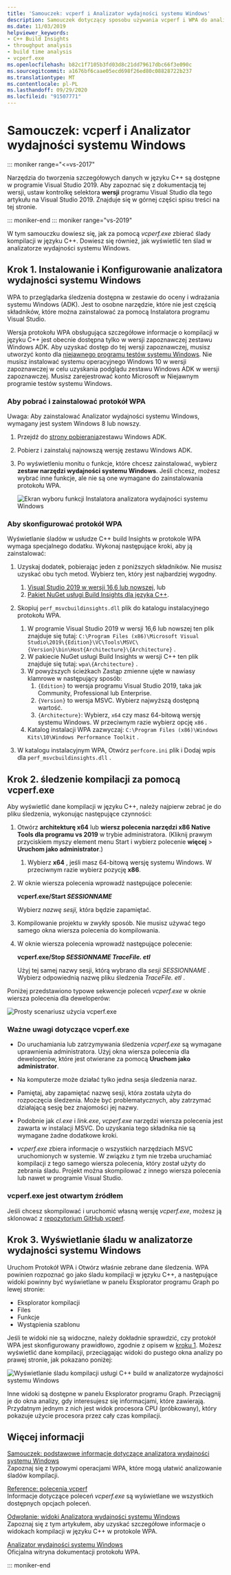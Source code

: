 ```yaml
---
title: 'Samouczek: vcperf i Analizator wydajności systemu Windows'
description: Samouczek dotyczący sposobu używania vcperf i WPA do analizowania śladów kompilacji w języku C++.
ms.date: 11/03/2019
helpviewer_keywords:
- C++ Build Insights
- throughput analysis
- build time analysis
- vcperf.exe
ms.openlocfilehash: b82c1f7105b3fd03d8c21dd79617dbc66f3e090c
ms.sourcegitcommit: a1676bf6caae05ecd698f26ed80c08828722b237
ms.translationtype: MT
ms.contentlocale: pl-PL
ms.lasthandoff: 09/29/2020
ms.locfileid: "91507771"
---
```

# <a name="tutorial-vcperf-and-windows-performance-analyzer"></a>Samouczek: vcperf i Analizator wydajności systemu Windows

::: moniker range="<=vs-2017"

Narzędzia do tworzenia szczegółowych danych w języku C++ są dostępne w programie Visual Studio 2019. Aby zapoznać się z dokumentacją tej wersji, ustaw kontrolkę selektora **wersji** programu Visual Studio dla tego artykułu na Visual Studio 2019. Znajduje się w górnej części spisu treści na tej stronie.

::: moniker-end
::: moniker range="vs-2019"

W tym samouczku dowiesz się, jak za pomocą *vcperf.exe* zbierać ślady kompilacji w języku C++. Dowiesz się również, jak wyświetlić ten ślad w analizatorze wydajności systemu Windows.

## <a name="step-1-install-and-configure-windows-performance-analyzer"></a>Krok 1. Instalowanie i Konfigurowanie analizatora wydajności systemu Windows

WPA to przeglądarka śledzenia dostępna w zestawie do oceny i wdrażania systemu Windows (ADK). Jest to osobne narzędzie, które nie jest częścią składników, które można zainstalować za pomocą Instalatora programu Visual Studio.

Wersja protokołu WPA obsługująca szczegółowe informacje o kompilacji w języku C++ jest obecnie dostępna tylko w wersji zapoznawczej zestawu Windows ADK. Aby uzyskać dostęp do tej wersji zapoznawczej, musisz utworzyć konto dla [niejawnego programu testów systemu Windows](https://insider.windows.com). Nie musisz instalować systemu operacyjnego Windows 10 w wersji zapoznawczej w celu uzyskania podglądu zestawu Windows ADK w wersji zapoznawczej. Musisz zarejestrować konto Microsoft w Niejawnym programie testów systemu Windows.

### <a name="to-download-and-install-wpa"></a>Aby pobrać i zainstalować protokół WPA

Uwaga: Aby zainstalować Analizator wydajności systemu Windows, wymagany jest system Windows 8 lub nowszy.

1. Przejdź do [strony pobierania](/windows-hardware/get-started/adk-install)zestawu Windows ADK.

1. Pobierz i zainstaluj najnowszą wersję zestawu Windows ADK.

1. Po wyświetleniu monitu o funkcje, które chcesz zainstalować, wybierz **zestaw narzędzi wydajności systemu Windows**. Jeśli chcesz, możesz wybrać inne funkcje, ale nie są one wymagane do zainstalowania protokołu WPA.

   ![Ekran wyboru funkcji Instalatora analizatora wydajności systemu Windows](media/wpa-installation.png)

### <a name="to-configure-wpa"></a><a name="configuration-steps"></a> Aby skonfigurować protokół WPA

Wyświetlanie śladów w usłudze C++ build Insights w protokole WPA wymaga specjalnego dodatku. Wykonaj następujące kroki, aby ją zainstalować:

1. Uzyskaj dodatek, pobierając jeden z poniższych składników. Nie musisz uzyskać obu tych metod. Wybierz ten, który jest najbardziej wygodny.
    1. [Visual Studio 2019 w wersji 16,6 lub nowszej](https://visualstudio.microsoft.com/downloads/), lub
    1. [Pakiet NuGet usługi Build Insights dla języka C++](https://www.nuget.org/packages/Microsoft.Cpp.BuildInsights/).

1. Skopiuj `perf_msvcbuildinsights.dll` plik do katalogu instalacyjnego protokołu WPA.
    1. W programie Visual Studio 2019 w wersji 16,6 lub nowszej ten plik znajduje się tutaj: `C:\Program Files (x86)\Microsoft Visual Studio\2019\{Edition}\VC\Tools\MSVC\{Version}\bin\Host{Architecture}\{Architecture}` .
    1. W pakiecie NuGet usługi Build Insights w wersji C++ ten plik znajduje się tutaj: `wpa\{Architecture}` .
    1. W powyższych ścieżkach Zastąp zmienne ujęte w nawiasy klamrowe w następujący sposób:
        1. `{Edition}` to wersja programu Visual Studio 2019, taka jak Community, Professional lub Enterprise.
        1. `{Version}` to wersja MSVC. Wybierz najwyższą dostępną wartość.
        1. `{Architecture}`: Wybierz, `x64` czy masz 64-bitową wersję systemu Windows. W przeciwnym razie wybierz opcję `x86` .
    1. Katalog instalacji WPA zazwyczaj: `C:\Program Files (x86)\Windows Kits\10\Windows Performance Toolkit` .

1. W katalogu instalacyjnym WPA, Otwórz `perfcore.ini` plik i Dodaj wpis dla `perf_msvcbuildinsights.dll` .

## <a name="step-2-trace-your-build-with-vcperfexe"></a>Krok 2. śledzenie kompilacji za pomocą vcperf.exe

Aby wyświetlić dane kompilacji w języku C++, należy najpierw zebrać je do pliku śledzenia, wykonując następujące czynności:

1. Otwórz **architekturę x64** lub **wiersz polecenia narzędzi x86 Native Tools dla programu vs 2019** w trybie administratora. (Kliknij prawym przyciskiem myszy element menu Start i wybierz polecenie **więcej**  >  **Uruchom jako administrator**.)
    1. Wybierz **x64** , jeśli masz 64-bitową wersję systemu Windows. W przeciwnym razie wybierz pozycję **x86**.

1. W oknie wiersza polecenia wprowadź następujące polecenie:

   **vcperf.exe/Start _SESSIONNAME_**

   Wybierz *nazwę sesji,* która będzie zapamiętać.

1. Kompilowanie projektu w zwykły sposób. Nie musisz używać tego samego okna wiersza polecenia do kompilowania.

1. W oknie wiersza polecenia wprowadź następujące polecenie:

   **vcperf.exe/Stop _SESSIONNAME_ _TraceFile. etl_**

   Użyj tej samej nazwy sesji, którą wybrano dla *sesji SESSIONNAME* . Wybierz odpowiednią nazwę pliku śledzenia *TraceFile. etl* .

Poniżej przedstawiono typowe sekwencje poleceń *vcperf.exe* w oknie wiersza polecenia dla deweloperów:

![Prosty scenariusz użycia vcperf.exe](media/vcperf-simple-usage.png)

### <a name="important-notes-about-vcperfexe"></a>Ważne uwagi dotyczące vcperf.exe

- Do uruchamiania lub zatrzymywania śledzenia *vcperf.exe* są wymagane uprawnienia administratora. Użyj okna wiersza polecenia dla deweloperów, które jest otwierane za pomocą **Uruchom jako administrator**.

- Na komputerze może działać tylko jedna sesja śledzenia naraz.

- Pamiętaj, aby zapamiętać nazwę sesji, która została użyta do rozpoczęcia śledzenia. Może być problematycznych, aby zatrzymać działającą sesję bez znajomości jej nazwy.

- Podobnie jak *cl.exe* i *link.exe*, *vcperf.exe* narzędzi wiersza polecenia jest zawarta w instalacji MSVC. Do uzyskania tego składnika nie są wymagane żadne dodatkowe kroki.

- *vcperf.exe* zbiera informacje o wszystkich narzędziach MSVC uruchomionych w systemie. W związku z tym nie trzeba uruchamiać kompilacji z tego samego wiersza polecenia, który został użyty do zebrania śladu. Projekt można skompilować z innego wiersza polecenia lub nawet w programie Visual Studio.

### <a name="vcperfexe-is-open-source"></a>vcperf.exe jest otwartym źródłem

Jeśli chcesz skompilować i uruchomić własną wersję *vcperf.exe*, możesz ją sklonować z [repozytorium GitHub vcperf](https://github.com/microsoft/vcperf).

## <a name="step-3-view-your-trace-in-windows-performance-analyzer"></a>Krok 3. Wyświetlanie śladu w analizatorze wydajności systemu Windows

Uruchom Protokół WPA i Otwórz właśnie zebrane dane śledzenia. WPA powinien rozpoznać go jako śladu kompilacji w języku C++, a następujące widoki powinny być wyświetlane w panelu Eksplorator programu Graph po lewej stronie:

- Eksplorator kompilacji
- Files
- Funkcje
- Wystąpienia szablonu

Jeśli te widoki nie są widoczne, należy dokładnie sprawdzić, czy protokół WPA jest skonfigurowany prawidłowo, zgodnie z opisem w [kroku 1](#configuration-steps). Możesz wyświetlić dane kompilacji, przeciągając widoki do pustego okna analizy po prawej stronie, jak pokazano poniżej:

![Wyświetlanie śladu kompilacji usługi C++ build w analizatorze wydajności systemu Windows](media/wpa-viewing-trace.gif)

Inne widoki są dostępne w panelu Eksplorator programu Graph. Przeciągnij je do okna analizy, gdy interesujesz się informacjami, które zawierają. Przydatnym jednym z nich jest widok procesora CPU (próbkowany), który pokazuje użycie procesora przez cały czas kompilacji.

## <a name="more-information"></a>Więcej informacji

[Samouczek: podstawowe informacje dotyczące analizatora wydajności systemu Windows](wpa-basics.md)\
Zapoznaj się z typowymi operacjami WPA, które mogą ułatwić analizowanie śladów kompilacji.

[Reference: polecenia vcperf](../reference/vcperf-commands.md)\
Informacje dotyczące poleceń *vcperf.exe* są wyświetlane we wszystkich dostępnych opcjach poleceń.

[Odwołanie: widoki Analizatora wydajności systemu Windows](../reference/wpa-views.md)\
Zapoznaj się z tym artykułem, aby uzyskać szczegółowe informacje o widokach kompilacji w języku C++ w protokole WPA.

[Analizator wydajności systemu Windows](/windows-hardware/test/wpt/windows-performance-analyzer)\
Oficjalna witryna dokumentacji protokołu WPA.

::: moniker-end
